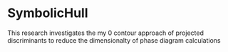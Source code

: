 # SymbolicHull
This research investigates the my 0 contour approach of projected discriminants to reduce the dimensionalty of phase diagram calculations
